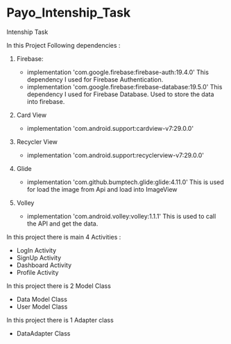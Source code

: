 # Payo_Intenship_Task
Intenship Task


In this Project Following dependencies :

1) Firebase:
    - implementation 'com.google.firebase:firebase-auth:19.4.0'
        This dependency I used for Firebase Authentication. 
    - implementation 'com.google.firebase:firebase-database:19.5.0'
        This dependency I used for Firebase Database. Used to store the data into firebase.
        
       
2) Card View
    - implementation 'com.android.support:cardview-v7:29.0.0'
3) Recycler View
    - implementation 'com.android.support:recyclerview-v7:29.0.0'
4) Glide
    - implementation 'com.github.bumptech.glide:glide:4.11.0'
        This is used for load the image from Api and load into ImageView
5) Volley
    - implementation 'com.android.volley:volley:1.1.1'
        This is used to call the API and get the data.
        

In this project there is main 4 Activities :
- LogIn Activity
- SignUp Activity
- Dashboard Activity 
- Profile Activity

In this project there is 2 Model Class
- Data Model Class
- User Model Class

In this project there is 1 Adapter class
- DataAdapter Class
